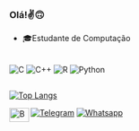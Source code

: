 
### Olá!✌️🙃
- 🎓Estudante de Computação

 
<div style="display: inline_block"><br/>
<img align="center" alt="C" src="https://img.shields.io/badge/C-00599C?style=for-the-badge&logo=c&logoColor=white" />
<img align="center" alt="C++" src="https://img.shields.io/badge/C%2B%2B-00599C?style=for-the-badge&logo=c%2B%2B&logoColor=white" />
<img align="center" alt="R" src="https://img.shields.io/badge/R-276DC3?style=for-the-badge&logo=r&logoColor=white" />
<img align="center" alt="Python" src="https://img.shields.io/badge/Python-14354C?style=for-the-badge&logo=python&logoColor=white" />
<!-- <img align= "center" alt="Apache Spark" src= "https://img.shields.io/badge/Apache%20Spark-FDEE21?style=flat-square&logo=apachespark&logoColor=black" />
</div> -->

##

[![Top Langs](https://github-readme-stats.vercel.app/api/top-langs/?username=Isabelle-Matos&layout=compact&theme=merko)](https://github.com/anuraghazra/github-readme-stats)


[![Telegram](https://img.shields.io/badge/Telegram-2CA5E0?style=for-the-badge&logo=telegram&logoColor=white)](https://t.me/+5531997038883)
[![Whatsapp](https://img.shields.io/badge/WhatsApp-25D366?style=for-the-badge&logo=whatsapp&logoColor=white)](https://wa.me/5531997038883)
<a href="https://www.beecrowd.com.br/judge/pt/profile/484619" target="blank"><img align="left" src="https://www.beecrowd.com.br/judge/favicon.ico?1635097036" alt="Beecrowd-Lucas-Marcuzo" height="25" width="35" />


